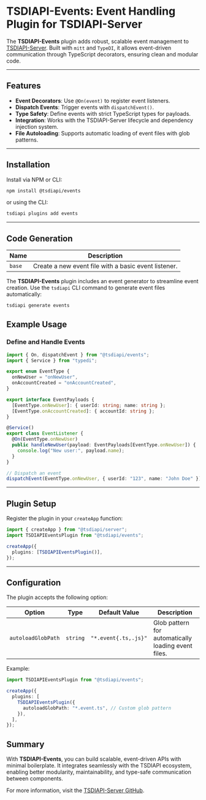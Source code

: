 # TSDIAPI-Events: Event Handling Plugin for TSDIAPI-Server

The **TSDIAPI-Events** plugin adds robust, scalable event management to [TSDIAPI-Server](https://github.com/unbywyd/tsdiapi-server). Built with `mitt` and `TypeDI`, it allows event-driven communication through TypeScript decorators, ensuring clean and modular code.

---

## Features

- **Event Decorators**: Use `@On(event)` to register event listeners.
- **Dispatch Events**: Trigger events with `dispatchEvent()`.
- **Type Safety**: Define events with strict TypeScript types for payloads.
- **Integration**: Works with the TSDIAPI-Server lifecycle and dependency injection system.
- **File Autoloading**: Supports automatic loading of event files with glob patterns.

---

## Installation

Install via NPM or CLI:

```bash
npm install @tsdiapi/events
```

or using the CLI:

```bash
tsdiapi plugins add events
```

---

## Code Generation

| Name   | Description                                          |
| ------ | ---------------------------------------------------- |
| `base` | Create a new event file with a basic event listener. |

The **TSDIAPI-Events** plugin includes an event generator to streamline event creation. Use the `tsdiapi` CLI command to generate event files automatically:

```bash
tsdiapi generate events
```

## Example Usage

### Define and Handle Events

```typescript
import { On, dispatchEvent } from "@tsdiapi/events";
import { Service } from "typedi";

export enum EventType {
  onNewUser = "onNewUser",
  onAccountCreated = "onAccountCreated",
}

export interface EventPayloads {
  [EventType.onNewUser]: { userId: string; name: string };
  [EventType.onAccountCreated]: { accountId: string };
}

@Service()
export class EventListener {
  @On(EventType.onNewUser)
  public handleNewUser(payload: EventPayloads[EventType.onNewUser]) {
    console.log("New user:", payload.name);
  }
}

// Dispatch an event
dispatchEvent(EventType.onNewUser, { userId: "123", name: "John Doe" });
```

---

## Plugin Setup

Register the plugin in your `createApp` function:

```typescript
import { createApp } from "@tsdiapi/server";
import TSDIAPIEventsPlugin from "@tsdiapi/events";

createApp({
  plugins: [TSDIAPIEventsPlugin()],
});
```

---

## Configuration

The plugin accepts the following option:

| Option             | Type     | Default Value        | Description                                         |
| ------------------ | -------- | -------------------- | --------------------------------------------------- |
| `autoloadGlobPath` | `string` | `"*.event{.ts,.js}"` | Glob pattern for automatically loading event files. |

Example:

```typescript
import TSDIAPIEventsPlugin from "@tsdiapi/events";

createApp({
  plugins: [
    TSDIAPIEventsPlugin({
      autoloadGlobPath: "*.event.ts", // Custom glob pattern
    }),
  ],
});
```

## Summary

With **TSDIAPI-Events**, you can build scalable, event-driven APIs with minimal boilerplate. It integrates seamlessly with the TSDIAPI ecosystem, enabling better modularity, maintainability, and type-safe communication between components.

For more information, visit the [TSDIAPI-Server GitHub](https://github.com/unbywyd/tsdiapi-server).

